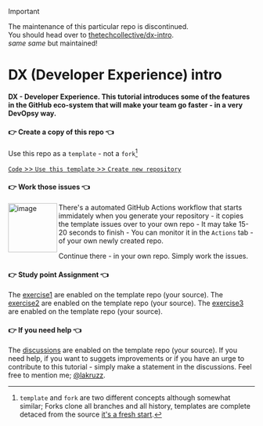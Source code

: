 > [!IMPORTANT]  
> The maintenance of this particular repo is discontinued.<br/>
> You should head over to [thetechcollective/dx-intro](https://github.com/thetechcollective/dx-intro).<br/>
> _same same_ but maintained!



# DX (Developer Experience) intro
**DX - Developer Experience. This tutorial introduces some of the features in the GitHub eco-system that will make your team go faster - in a very DevOpsy way.**

#### 👉 Create a copy of this repo 👈

Use this repo as a `template` - not a `fork`[^template]

[^template]: `template` and `fork` are two different concepts although somewhat similar; Forks clone all branches and all history, templates are complete detaced from the source [it's a fresh start](https://docs.github.com/en/repositories/creating-and-managing-repositories/creating-a-repository-from-a-template#about-repository-templates). 

[`Code` >> `Use this template` >> `Create new repository`](/../../generate "Note that all links in GitHub issues, discussions and .md files opens default in the same tab as your current - so make it a habbit to hold down CTRL (Windows & Linux) or ⌘ (Mac) when you click a link")

#### 👉 Work those issues 👈

<img width="100" align="left" alt="image" src="https://user-images.githubusercontent.com/155492/219313640-1328aefb-7695-41d2-bbef-5c5ffe6ab079.png"> There's a automated GitHub Actions workflow that starts immidately when you generate your repository - it copies the template issues over to your own repo - It may take 15-20 seconds to finish - You can monitor it in the `Actions` tab - of your own newly created repo.

Continue there - in your own repo. Simply work the issues.

#### 👉 Study point Assignment 👈
The [exercise1](/deck/DockerMySQL.md) are enabled on the template repo (your source).
The [exercise2](/deck/DockerWebApp.md) are enabled on the template repo (your source).
The [exercise3](/deck/DockerVolumeCompose.md) are enabled on the template repo (your source).


#### 👉 If you need help 👈
The [discussions](https://github.com/kea-dev/dx-intro/discussions "Note that all links in GitHub issues, discussions and .md files opens default in the same tab as your current - so make it a habbit to hold down CTRL (Windows & Linux) or ⌘ (Mac) when you click a link") are enabled on the template repo (your source). If you need help, if you want to suggets improvements or if you have an urge to contribute to this tutorial - simply make a statement in the discussions. Feel free to mention me; [@lakruzz](https://github.com/lakruzz).
